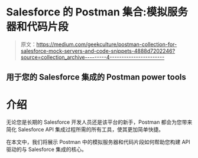 # Salesforce 的 Postman 集合:模拟服务器和代码片段

> 原文：<https://medium.com/geekculture/postman-collection-for-salesforce-mock-servers-and-code-snippets-4888d7202246?source=collection_archive---------4----------------------->

## 用于您的 Salesforce 集成的 Postman power tools

# 介绍

无论您是长期的 Salesforce 开发人员还是该平台的新手，Postman 都会为您带来简化 Salesforce API 集成过程所需的所有工具，使其更加简单快捷。

在本文中，我们将展示 Postman 中的模拟服务器和代码片段如何帮助您构建 API 驱动的与 Salesforce 集成的核心。
